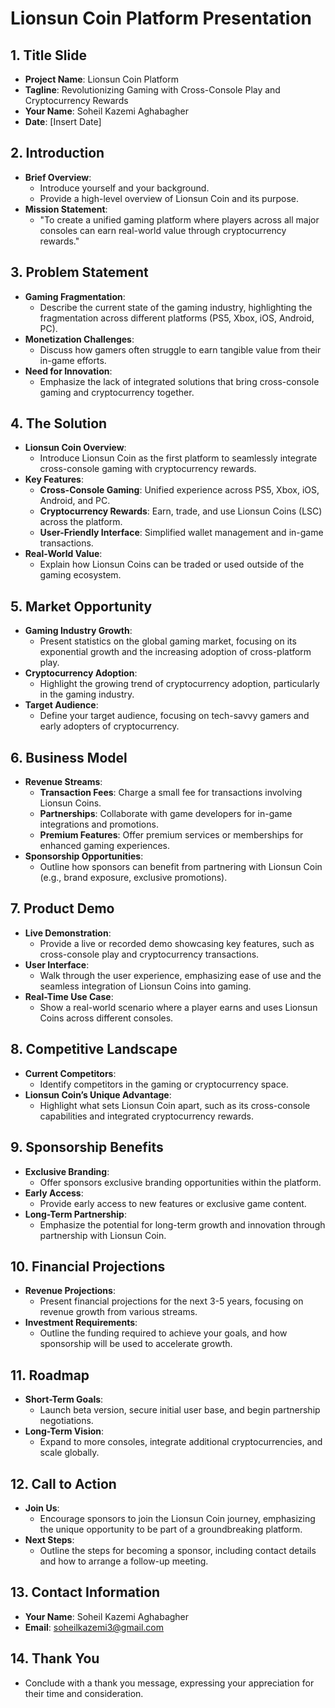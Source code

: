 # Lionsun Coin Platform Presentation

## 1. Title Slide

- **Project Name**: Lionsun Coin Platform
- **Tagline**: Revolutionizing Gaming with Cross-Console Play and Cryptocurrency Rewards
- **Your Name**: Soheil Kazemi Aghabagher
- **Date**: [Insert Date]

## 2. Introduction

- **Brief Overview**: 
  - Introduce yourself and your background.
  - Provide a high-level overview of Lionsun Coin and its purpose.
- **Mission Statement**: 
  - "To create a unified gaming platform where players across all major consoles can earn real-world value through cryptocurrency rewards."

## 3. Problem Statement

- **Gaming Fragmentation**: 
  - Describe the current state of the gaming industry, highlighting the fragmentation across different platforms (PS5, Xbox, iOS, Android, PC).
- **Monetization Challenges**: 
  - Discuss how gamers often struggle to earn tangible value from their in-game efforts.
- **Need for Innovation**: 
  - Emphasize the lack of integrated solutions that bring cross-console gaming and cryptocurrency together.

## 4. The Solution

- **Lionsun Coin Overview**: 
  - Introduce Lionsun Coin as the first platform to seamlessly integrate cross-console gaming with cryptocurrency rewards.
- **Key Features**: 
  - **Cross-Console Gaming**: Unified experience across PS5, Xbox, iOS, Android, and PC.
  - **Cryptocurrency Rewards**: Earn, trade, and use Lionsun Coins (LSC) across the platform.
  - **User-Friendly Interface**: Simplified wallet management and in-game transactions.
- **Real-World Value**: 
  - Explain how Lionsun Coins can be traded or used outside of the gaming ecosystem.

## 5. Market Opportunity

- **Gaming Industry Growth**: 
  - Present statistics on the global gaming market, focusing on its exponential growth and the increasing adoption of cross-platform play.
- **Cryptocurrency Adoption**: 
  - Highlight the growing trend of cryptocurrency adoption, particularly in the gaming industry.
- **Target Audience**: 
  - Define your target audience, focusing on tech-savvy gamers and early adopters of cryptocurrency.

## 6. Business Model

- **Revenue Streams**: 
  - **Transaction Fees**: Charge a small fee for transactions involving Lionsun Coins.
  - **Partnerships**: Collaborate with game developers for in-game integrations and promotions.
  - **Premium Features**: Offer premium services or memberships for enhanced gaming experiences.
- **Sponsorship Opportunities**: 
  - Outline how sponsors can benefit from partnering with Lionsun Coin (e.g., brand exposure, exclusive promotions).

## 7. Product Demo

- **Live Demonstration**: 
  - Provide a live or recorded demo showcasing key features, such as cross-console play and cryptocurrency transactions.
- **User Interface**: 
  - Walk through the user experience, emphasizing ease of use and the seamless integration of Lionsun Coins into gaming.
- **Real-Time Use Case**: 
  - Show a real-world scenario where a player earns and uses Lionsun Coins across different consoles.

## 8. Competitive Landscape

- **Current Competitors**: 
  - Identify competitors in the gaming or cryptocurrency space.
- **Lionsun Coin’s Unique Advantage**: 
  - Highlight what sets Lionsun Coin apart, such as its cross-console capabilities and integrated cryptocurrency rewards.

## 9. Sponsorship Benefits

- **Exclusive Branding**: 
  - Offer sponsors exclusive branding opportunities within the platform.
- **Early Access**: 
  - Provide early access to new features or exclusive game content.
- **Long-Term Partnership**: 
  - Emphasize the potential for long-term growth and innovation through partnership with Lionsun Coin.

## 10. Financial Projections

- **Revenue Projections**: 
  - Present financial projections for the next 3-5 years, focusing on revenue growth from various streams.
- **Investment Requirements**: 
  - Outline the funding required to achieve your goals, and how sponsorship will be used to accelerate growth.

## 11. Roadmap

- **Short-Term Goals**: 
  - Launch beta version, secure initial user base, and begin partnership negotiations.
- **Long-Term Vision**: 
  - Expand to more consoles, integrate additional cryptocurrencies, and scale globally.

## 12. Call to Action

- **Join Us**: 
  - Encourage sponsors to join the Lionsun Coin journey, emphasizing the unique opportunity to be part of a groundbreaking platform.
- **Next Steps**: 
  - Outline the steps for becoming a sponsor, including contact details and how to arrange a follow-up meeting.

## 13. Contact Information

- **Your Name**: Soheil Kazemi Aghabagher
- **Email**: soheilkazemi3@gmail.com

## 14. Thank You

- Conclude with a thank you message, expressing your appreciation for their time and consideration.

